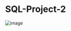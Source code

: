 # SQL-Project-2

![image](https://github.com/sagarikaraina/SQL-Project-2/assets/112631849/705e3371-a624-4186-b886-af678927dec0)
